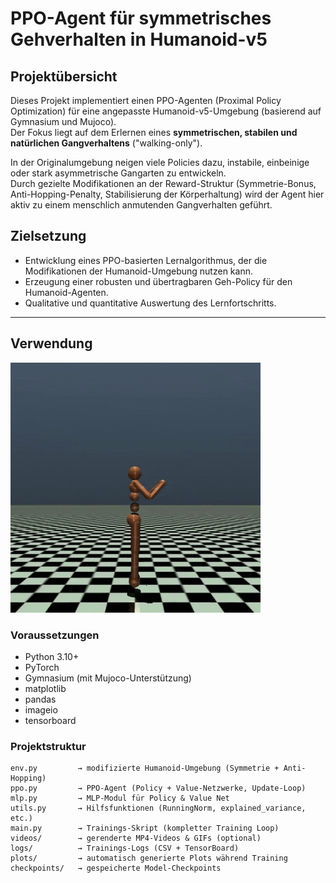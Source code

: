 # PPO-Agent für symmetrisches Gehverhalten in Humanoid-v5

## Projektübersicht

Dieses Projekt implementiert einen PPO-Agenten (Proximal Policy Optimization) für eine angepasste Humanoid-v5-Umgebung (basierend auf Gymnasium und Mujoco).  
Der Fokus liegt auf dem Erlernen eines **symmetrischen, stabilen und natürlichen Gangverhaltens** ("walking-only").  

In der Originalumgebung neigen viele Policies dazu, instabile, einbeinige oder stark asymmetrische Gangarten zu entwickeln.  
Durch gezielte Modifikationen an der Reward-Struktur (Symmetrie-Bonus, Anti-Hopping-Penalty, Stabilisierung der Körperhaltung) wird der Agent hier aktiv zu einem menschlich anmutenden Gangverhalten geführt.

## Zielsetzung

- Entwicklung eines PPO-basierten Lernalgorithmus, der die Modifikationen der Humanoid-Umgebung nutzen kann.
- Erzeugung einer robusten und übertragbaren Geh-Policy für den Humanoid-Agenten.
- Qualitative und quantitative Auswertung des Lernfortschritts.

---

## Verwendung
![Beispiel GIF](./Kurzesvideo.gif)
### Voraussetzungen

- Python 3.10+
- PyTorch
- Gymnasium (mit Mujoco-Unterstützung)
- matplotlib
- pandas
- imageio
- tensorboard

### Projektstruktur

```text
env.py         → modifizierte Humanoid-Umgebung (Symmetrie + Anti-Hopping)
ppo.py         → PPO-Agent (Policy + Value-Netzwerke, Update-Loop)
mlp.py         → MLP-Modul für Policy & Value Net
utils.py       → Hilfsfunktionen (RunningNorm, explained_variance, etc.)
main.py        → Trainings-Skript (kompletter Training Loop)
videos/        → gerenderte MP4-Videos & GIFs (optional)
logs/          → Trainings-Logs (CSV + TensorBoard)
plots/         → automatisch generierte Plots während Training
checkpoints/   → gespeicherte Model-Checkpoints
